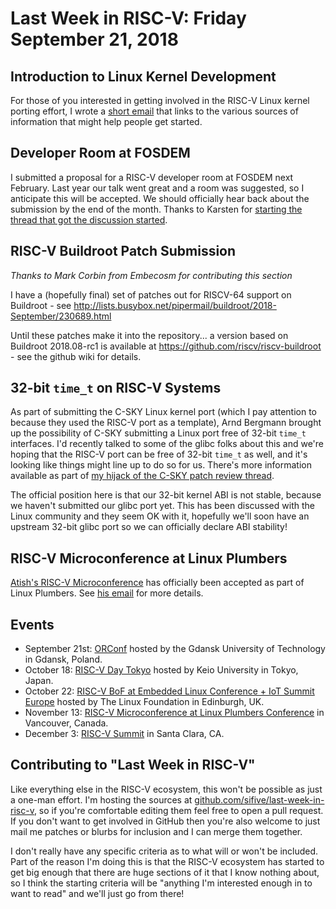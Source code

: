 # Last Week in RISC-V: Friday September 21, 2018

## Introduction to Linux Kernel Development

For those of you interested in getting involved in the RISC-V Linux
kernel porting effort, I wrote a [short
email](http://lists.infradead.org/pipermail/linux-riscv/2018-September/001539.html)
that links to the various sources of information that might help people
get started.

## Developer Room at FOSDEM

I submitted a proposal for a RISC-V developer room at FOSDEM next
February.  Last year our talk went great and a room was suggested, so I
anticipate this will be accepted.  We should officially hear back about
the submission by the end of the month.  Thanks to Karsten for
[starting the thread that got the discussion
started](https://groups.google.com/a/groups.riscv.org/forum/?utm_medium=email&utm_source=footer#!msg/sw-dev/fndi2PKkDGU/ehOGUCQrFQAJ).

## RISC-V Buildroot Patch Submission

*Thanks to Mark Corbin from Embecosm for contributing this section*

I have a (hopefully final) set of patches out for RISCV-64 support on
Buildroot - see
http://lists.busybox.net/pipermail/buildroot/2018-September/230689.html

Until these patches make it into the repository... a version based on
Buildroot 2018.08-rc1 is available at
https://github.com/riscv/riscv-buildroot - see the github wiki for details.

## 32-bit `time_t` on RISC-V Systems

As part of submitting the C-SKY Linux kernel port (which I pay attention
to because they used the RISC-V port as a template), Arnd Bergmann
brought up the possibility of C-SKY submitting a Linux port free of
32-bit `time_t` interfaces.  I'd recently talked to some of the glibc
folks about this and we're hoping that the RISC-V port can be free of
32-bit `time_t` as well, and it's looking like things might line up to
do so for us.  There's more information available as part of [my hijack
of the C-SKY patch review
thread](https://lore.kernel.org/lkml/20180914143719.GA27689@guoren-Inspiron-7460/T/#u).

The official position here is that our 32-bit kernel ABI is not stable,
because we haven't submitted our glibc port yet.  This has been
discussed with the Linux community and they seem OK with it, hopefully
we'll soon have an upstream 32-bit glibc port so we can officially
declare ABI stability!

## RISC-V Microconference at Linux Plumbers

[Atish's RISC-V
Microconference](https://blog.linuxplumbersconf.org/2018/risc-v-microconference-accepted-for-linux-plumbers-conference/)
has officially been accepted as part of Linux Plumbers.  See [his
email](http://lists.infradead.org/pipermail/linux-riscv/2018-September/001516.html)
for more details.

## Events

* September 21st: [ORConf](https://orconf.org/) hosted by the Gdansk
  University of Technology in Gdansk, Poland.
* October 18: [RISC-V Day
  Tokyo](https://tmt.knect365.com/risc-v-day-tokyo/) hosted by Keio
  University in Tokyo, Japan.
* October 22: [RISC-V BoF at Embedded Linux Conference + IoT Summit
  Europe](https://events.linuxfoundation.org/events/elc-openiot-europe-2018/)
  hosted by The Linux Foundation in Edinburgh, UK.
* November 13: [RISC-V Microconference at Linux Plumbers
  Conference](https://blog.linuxplumbersconf.org/2018/) in Vancouver,
  Canada.
* December 3: [RISC-V Summit](https://tmt.knect365.com/risc-v-summit/)
  in Santa Clara, CA.

## Contributing to "Last Week in RISC-V"

Like everything else in the RISC-V ecosystem, this won't be possible as
just a one-man effort.  I'm hosting the sources at
[github.com/sifive/last-week-in-risc-v](https://github.com/sifive/last-week-in-risc-v),
so if you're comfortable editing them feel free to open a pull request.
If you don't want to get involved in GitHub then you're also welcome to
just mail me patches or blurbs for inclusion and I can merge them
together.

I don't really have any specific criteria as to what will or won't be
included.  Part of the reason I'm doing this is that the RISC-V
ecosystem has started to get big enough that there are huge sections of
it that I know nothing about, so I think the starting criteria will be
"anything I'm interested enough in to want to read" and we'll just go
from there!
